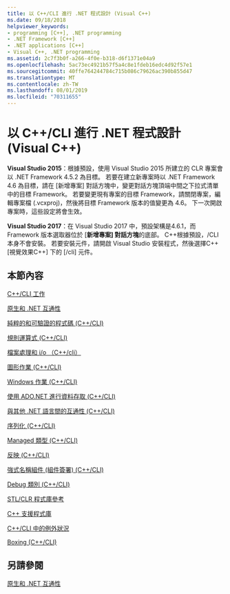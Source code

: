 ```yaml
---
title: 以 C++/CLI 進行 .NET 程式設計 (Visual C++)
ms.date: 09/18/2018
helpviewer_keywords:
- programming [C++], .NET programming
- .NET Framework [C++]
- .NET applications [C++]
- Visual C++, .NET programming
ms.assetid: 2c7f3b0f-a266-4f0e-b318-d6f1371e04a9
ms.openlocfilehash: 5ac73ec4921b57f5a4c8e1fdeb16edc4d92f57e1
ms.sourcegitcommit: 40ffe764244784c715b086c79626ac390b855d47
ms.translationtype: MT
ms.contentlocale: zh-TW
ms.lasthandoff: 08/01/2019
ms.locfileid: "70311655"
---
```

# <a name="net-programming-with-ccli-visual-c"></a>以 C++/CLI 進行 .NET 程式設計 (Visual C++)

**Visual Studio 2015**：根據預設，使用 Visual Studio 2015 所建立的 CLR 專案會以 .NET Framework 4.5.2 為目標。 若要在建立新專案時以 .NET Framework 4.6 為目標，請在 [新增專案] 對話方塊中，變更對話方塊頂端中間之下拉式清單中的目標 Framework。 若要變更現有專案的目標 Framework，請關閉專案，編輯專案檔 (.vcxproj)，然後將目標 Framework 版本的值變更為 4.6。 下一次開啟專案時，這些設定將會生效。

**Visual Studio 2017**：在 Visual Studio 2017 中，預設架構是4.6.1，而 Framework 版本選取器位於 [**新增專案] 對話方塊**的底部。 C++根據預設，/CLI 本身不會安裝。 若要安裝元件，請開啟 Visual Studio 安裝程式，然後選擇C++[視覺效果C++] 下的 [/cli] 元件。

## <a name="in-this-section"></a>本節內容

[C++/CLI 工作](../dotnet/cpp-cli-tasks.md)

[原生和 .NET 互通性](../dotnet/native-and-dotnet-interoperability.md)

[純粹的和可驗證的程式碼 (C++/CLI)](../dotnet/pure-and-verifiable-code-cpp-cli.md)

[規則運算式 (C++/CLI)](../dotnet/regular-expressions-cpp-cli.md)

[檔案處理和 i/o （C++/cli）](../dotnet/file-handling-and-i-o-cpp-cli.md)

[圖形作業 (C++/CLI)](../dotnet/graphics-operations-cpp-cli.md)

[Windows 作業 (C++/CLI)](../dotnet/windows-operations-cpp-cli.md)

[使用 ADO.NET 進行資料存取 (C++/CLI)](../dotnet/data-access-using-adonet-cpp-cli.md)

[與其他 .NET 語言間的互通性 (C++/CLI)](../dotnet/interoperability-with-other-dotnet-languages-cpp-cli.md)

[序列化 (C++/CLI)](../dotnet/serialization-cpp-cli.md)

[Managed 類型 (C++/CLI)](../dotnet/managed-types-cpp-cli.md)

[反映 (C++/CLI)](../dotnet/reflection-cpp-cli.md)

[強式名稱組件 (組件簽署) (C++/CLI)](../dotnet/strong-name-assemblies-assembly-signing-cpp-cli.md)

[Debug 類別 (C++/CLI)](../dotnet/debug-class-cpp-cli.md)

[STL/CLR 程式庫參考](../dotnet/stl-clr-library-reference.md)

[C++ 支援程式庫](../dotnet/cpp-support-library.md)

[C++/CLI 中的例外狀況](../dotnet/exceptions-in-cpp-cli.md)

[Boxing (C++/CLI)](../dotnet/boxing-cpp-cli.md)

## <a name="see-also"></a>另請參閱

[原生和 .NET 互通性](../dotnet/native-and-dotnet-interoperability.md)
